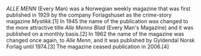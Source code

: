 _ALLE MENN_ (Every Man) was a Norwegian weekly magazine that was first published in 1929 by the company Forlagshuset as the crime-story magazine _Mystikk_.[1] In 1945 the name of the publication was changed to the more attractive title _Alle Menns Blad_ (Every Man's Magazine) and it was published on a monthly basis.[2] In 1962 the name of the magazine was changed once again, to _Alle Menn_, and it was published by Gyldendal Norsk Forlag until 1974.[3] The magazine ceased publication in 2006.[4]
